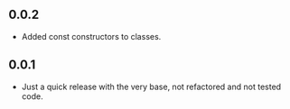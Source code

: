 ## 0.0.2

- Added const constructors to classes.

## 0.0.1

- Just a quick release with the very base, not refactored and not tested code.
